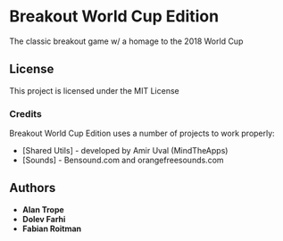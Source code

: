 # Breakout World Cup Edition

The classic breakout game w/ a homage to the 2018 World Cup


## License


This project is licensed under the MIT License 

### Credits

Breakout World Cup Edition uses a number of projects to work properly:

* [Shared Utils] - developed by Amir Uval (MindTheApps)
* [Sounds] - Bensound.com and orangefreesounds.com

## Authors

* **Alan Trope**
* **Dolev Farhi**
* **Fabian Roitman**
